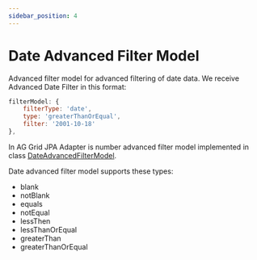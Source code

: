 ```yaml
---
sidebar_position: 4
---
```


# Date Advanced Filter Model
Advanced filter model for advanced filtering of date data.
We receive Advanced Date Filter in this format:
```javascript title="Example of received advanced date filter in filter model in request"
filterModel: {
    filterType: 'date',
    type: 'greaterThanOrEqual',
    filter: '2001-10-18'
},
```

In AG Grid JPA Adapter is number advanced filter model implemented in class [DateAdvancedFilterModel](https://github.com/smolcan/ag-grid-jpa-adapter/blob/main/src/main/java/com/aggrid/jpa/adapter/filter/advanced/column/DateAdvancedFilterModel.java).


Date advanced filter model supports these types:
- blank
- notBlank
- equals
- notEqual
- lessThen
- lessThanOrEqual
- greaterThan
- greaterThanOrEqual
